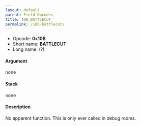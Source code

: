 ```yaml
---
layout: default
parent: Field Opcodes
title: 10B_BATTLECUT
permalink: /10b-battlecut/
---
```


-   Opcode: **0x10B**
-   Short name: **BATTLECUT**
-   Long name: (?)

#### Argument

none

#### Stack

none

#### Description

No apparent function. This is only ever called in debug rooms.
